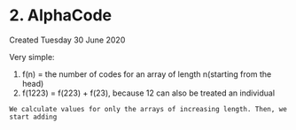 # 2. AlphaCode
Created Tuesday 30 June 2020

Very simple:

1. f(n) = the number of codes for an array of length n(starting from the head)
2. f(1223) = f(223) + f(23), because 12 can also be treated an individual
```
We calculate values for only the arrays of increasing length. Then, we start adding
```
